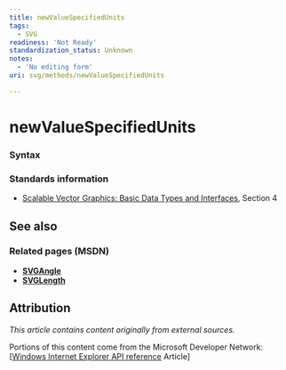 ```yaml
---
title: newValueSpecifiedUnits
tags:
  - SVG
readiness: 'Not Ready'
standardization_status: Unknown
notes:
  - 'No editing form'
uri: svg/methods/newValueSpecifiedUnits

---
```

# newValueSpecifiedUnits

### Syntax

### Standards information

-   [Scalable Vector Graphics: Basic Data Types and Interfaces](http://go.microsoft.com/fwlink/p/?linkid=204732), Section 4

## See also

### Related pages (MSDN)

-   [**SVGAngle**](/svg/objects/SVGAngle)
-   [**SVGLength**](/svg/objects/SVGLength)

## Attribution

*This article contains content originally from external sources.*

Portions of this content come from the Microsoft Developer Network: [[Windows Internet Explorer API reference](http://msdn.microsoft.com/en-us/library/ie/hh828809%28v=vs.85%29.aspx) Article]

